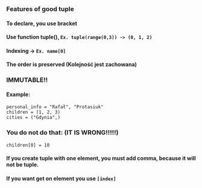 ### Features of good tuple

#### To declare, you use bracket
#### Use function tuple(), `Ex. tuple(range(0,3)) -> (0, 1, 2)`
#### Indexing -> `Ex. name[0]`
#### The order is preserved (Kolejność jest zachowana)
### IMMUTABLE!!


#### Example:
```
personal_info = "Rafał", "Protasiuk"
children = (1, 2, 3)
cities = ("Gdynia",)
```

### You do not do that: (IT IS WRONG!!!!!)
```
children[0] = 10
```
#### If you create tuple with one element, you must add comma, because it will not be tuple.

#### If you want get on element you use `[index]`